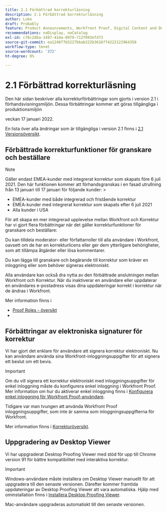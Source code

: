 ```yaml
---
title: 2.1 Förbättrad korrekturläsning
description: 2.1 Förbättrad korrekturläsning
author: Luke
draft: Probably
feature: Product Announcements, Workfront Proof, Digital Content and Documents
recommendations: noDisplay, noCatalog
exl-id: c76c2dba-1497-414a-8979-712f093efd73
source-git-commit: ea1248f7b5227bbab222b3616ff4222122964358
workflow-type: tm+mt
source-wordcount: '372'
ht-degree: 0%

---
```


# 2.1 Förbättrad korrekturläsning

Den här sidan beskriver alla korrekturförbättringar som gjorts i version 2.1 i förhandsvisningsmiljön. Dessa förbättringar kommer att göras tillgängliga i produktionsmiljön

<!--
<MadCap:conditionalText data-mc-conditions="QuicksilverOrClassic.Draft mode">
in January 2022
</MadCap:conditionalText>
-->

veckan 17 januari 2022.

En lista över alla ändringar som är tillgängliga i version 2.1 finns i [2.1 Versionsöversikt](../../../product-announcements/product-releases/22.1-release-activity/22-1-release-overview.md).

## Förbättrade korrekturfunktioner för granskare och beställare

>[!NOTE]
>
>Gäller endast EMEA-kunder med integrerat korrektur som skapats före 6 juli 2021. Den här funktionen kommer att förhandsgranskas i en fasad utrullning från 13 januari till 17 januari för följande kunder: >
>* EMEA-kunder med både integrerad och fristående korrektur
>* EMEA-kunder med integrerat korrektur som skapats efter 6 juli 2021
>* Alla kunder i USA
>

För att skapa en mer integrerad upplevelse mellan Workfront och Korrektur har vi gjort flera förbättringar när det gäller korrekturfunktioner för granskare och beställare:

Du kan tilldela moderator- eller författarroller till alla användare i Workfront, oavsett om de har en korrekturlicens eller ger dem ytterligare behörigheter, som att tillämpa åtgärder eller lösa kommentarer.

Du kan lägga till granskare och begärande till korrektur som kräver en inloggning eller som behöver signeras elektroniskt.

Alla användare kan också dra nytta av den förbättrade anslutningen mellan Workfront och Korrektur. När du inaktiverar en användare eller uppdaterar en användares e-postadress visas dina uppdateringar korrekt i korrektur när de ändras i Workfront.

Mer information finns i

* [Proof Roles - översikt](../../../review-and-approve-work/proofing/proofing-overview/proof-roles.md)
*  

## Förbättringar av elektroniska signaturer för korrektur

Vi har gjort det enklare för användare att signera korrektur elektroniskt. Nu kan användare använda sina Workfront-inloggningsuppgifter för att signera ett beslut om ett bevis.

>[!IMPORTANT]
>
>Om du vill signera ett korrektur elektroniskt med inloggningsuppgifter för enkel inloggning måste du konfigurera enkel inloggning i Workfront Proof. Mer information om hur du aktiverar enkel inloggning finns i [Konfigurera enkel inloggning för Workfront Proof-användare](../../../workfront-proof/wp-acct-admin/account-settings/configure-sso-for-wp-users.md).

Tidigare var man tvungen att använda Workfront Proof inloggningsuppgifter, som inte är samma som inloggningsuppgifterna för Workfront.

Mer information finns i [Korrekturöversikt](../../../review-and-approve-work/proofing/proofing-overview/proof-security-overview.md).

## Uppgradering av Desktop Viewer

Vi har uppgraderat Desktop Proofing Viewer med stöd för upp till Chrome version 91 för bättre kompatibilitet med interaktiva korrektur.

>[!IMPORTANT]
>
>Windows-användare måste installera om Desktop Viewer manuellt för att uppgradera till den senaste versionen. Därefter kommer framtida uppdateringar av Desktop Proofing Viewer att vara automatiska. Hjälp med ominstallation finns i [Installera Desktop Proofing Viewer](../../../review-and-approve-work/proofing/use-the-desktop-proofing-viewer/installing-desktop-proofing-viewer.md).

Mac-användare uppgraderas automatiskt till den senaste versionen.

